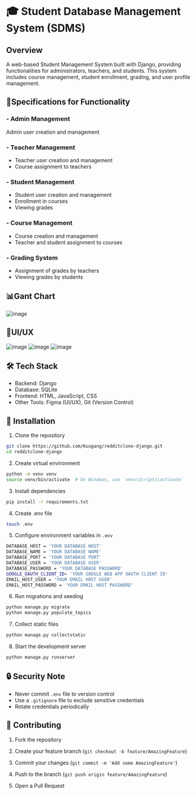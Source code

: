 # 🎓 Student Database Management System (SDMS)
## Overview
A web-based Student Management System built with Django, providing functionalities for administrators, teachers, and students. 
This system includes course management, student enrollment, grading, and user profile management.


## 📝Specifications for Functionality 

### - Admin Management
Admin user creation and management

### - Teacher Management
- Teacher user creation and management
- Course assignment to teachers

### - Student Management
- Student user creation and management
- Enrollment in courses
- Viewing grades

### - Course Management
- Course creation and management
- Teacher and student assignment to courses

### - Grading System
- Assignment of grades by teachers
- Viewing grades by students

## 📊Gant Chart
![image](https://github.com/user-attachments/assets/0cb2ccbe-22cd-4ed1-b60b-e119fa4c14e4)  

## 🎨UI/UX
![image](https://github.com/user-attachments/assets/ee30bcbb-39d6-4333-ae68-79edd5a9359b)
![image](https://github.com/user-attachments/assets/037b50ca-b5ca-4f7f-a025-92c6ed91783e)
![image](https://github.com/user-attachments/assets/17ff2780-7e72-4c32-9944-2c5799e9f0ac)

## 🛠 Tech Stack
- Backend: Django
- Database: SQLite
- Frontend: HTML, JavaScript, CSS
- Other Tools: Figma (UI/UX), Git (Version Control)

## 🚀 Installation

1. Clone the repository

```bash
git clone https://github.com/Kuugang/redditclone-django.git
cd redditclone-django
```

  

2. Create virtual environment

```bash
python -m venv venv
source venv/bin/activate  # On Windows, use `venv\Scripts\activate`
```

  

3. Install dependencies

```bash
pip install -r requirements.txt
```

  
4. Create .env file

```bash
touch .env
```

5. Configure environment variables in `.env`

```bash
DATABASE_HOST = 'YOUR DATABASE HOST'
DATABASE_NAME = 'YOUR DATABASE NAME'
DATABASE_PORT = 'YOUR DATABASE PORT'
DATABASE_USER = 'YOUR DATABASE USER'
DATABASE_PASSWORD = 'YOUR DATABASE PASSWORD'
GOOGLE_OAUTH_CLIENT_ID= 'YOUR GOOGLE WEB APP OAUTH CLIENT ID'
EMAIL_HOST_USER = 'YOUR EMAIL HOST USER'
EMAIL_HOST_PASSWORD = 'YOUR EMAIL HOST PASSWORD'
```
  
6. Run migrations and seeding

```bash
python manage.py migrate
python manage.py populate_topics
```

7. Collect static files

```bash
python manage.py collectstatic
```

8. Start the development server

```bash
python manage.py runserver
```
## 🔒 Security Note

-   Never commit `.env` file to version control
-   Use a `.gitignore` file to exclude sensitive credentials
-   Rotate credentials periodically
  

## 🤝 Contributing

1. Fork the repository

2. Create your feature branch (`git checkout -b feature/AmazingFeature`)

3. Commit your changes (`git commit -m 'Add some AmazingFeature'`)

4. Push to the branch (`git push origin feature/AmazingFeature`)

5. Open a Pull Request

